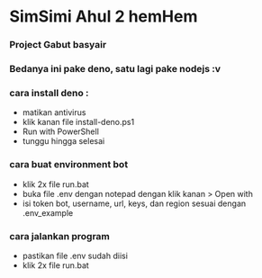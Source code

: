 # SimSimi Ahul 2 hemHem
### Project Gabut basyair
### Bedanya ini pake deno, satu lagi pake nodejs :v

### cara install deno :
- matikan antivirus
- klik kanan file install-deno.ps1
- Run with PowerShell
- tunggu hingga selesai

### cara buat environment bot
- klik 2x file run.bat
- buka file .env dengan notepad dengan klik kanan > Open with
- isi token bot, username, url, keys, dan region sesuai dengan .env_example

### cara jalankan program
- pastikan file .env sudah diisi
- klik 2x file run.bat
